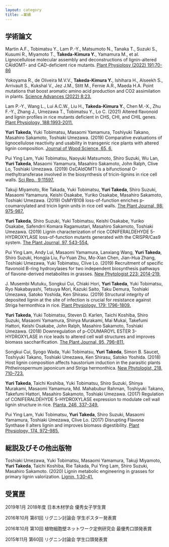 ```yaml
---
layout: category
title: ✏️業績
---
```




## **学術論文**

Martin A.F., Tobimatsu Y., Lam P.-Y., Matsumoto N., Tanaka T., Suzuki S., Kusumi R., Miyamoto T., **Takeda-Kimura Y.**, Yamamura M., et al. Lignocellulose molecular assembly and deconstructions of lignin-altered CAldOMT- and CAD-deficient rice mutants. <a href="https://academic.oup.com/plphys/article/191/1/70/6705269"> Plant Physiolosy (2022) 191:70-86 </a>

Yokoyama R., de Oliveira M.V.V., **Takeda-Kimura Y.**, Ishihara H., Alseekh S., Arrivault S., Kukshal V., Jez J.M., Stitt M., Fernie A.R., Maeda H.A. Point mutations that boost aromatic amino acid production and CO2 assimilation in plants. <a href="http://dx.doi.org/10.1126/sciadv.abo3416"> Science Advances (2022) 8:23.</a>

Lam P.-Y., Wang L., Lui A.C.W., Liu H., **Takeda-Kimura Y.**, Chen M.-X., Zhu F.-Y., Zhang J., Umezawa T., Tobimatsu Y., Lo C. (2021) Altered flavonoid and lignin profiles in rice mutants deficient in CHS, CHI, and CHIL genes. <a href="http://dx.doi.org/10.1093/plphys/kiab606">Plant Physiology, 188:1993-2011.</a>

**Yuri Takeda**, Yuki Tobimatsu, Masaomi Yamamura, Toshiyuki Takano, Masahiro Sakamoto, Toshiaki Umezawa. (2019) Comparative evaluations of lignocellulose reactivity and usability in transgenic rice plants with altered lignin composition. <a href="http://dx.doi.org/10.1186/s10086-019-1784-6">Journal of Wood Science, 65, 6.</a>

Pui Ying Lam, Yuki Tobimatsu, Naoyuki Matsumoto, Shiro Suzuki, Wu Lan, **Yuri Takeda**, Masaomi Yamamura, Masahiro Sakamoto, John Ralph, Clive Lo, Toshiaki Umezawa. (2019) OsCAldOMT1 is a bifunctional O-methyltransferase involved in the biosynthesis of tricin-lignins in rice cell walls. <a href="https://www.nature.com/articles/s41598-019-47957-0">Sci Rep., 9:11597. </a> 

Takuji Miyamoto, Rie Takada, Yuki Tobimatsu, **Yuri Takeda**, Shiro Suzuki, Masaomi Yamamura, Keishi Osakabe, Yuriko Osakabe, Masahiro Sakamoto, Toshiaki Umezawa. (2019) OsMYB108 loss-of-function enriches p-coumaroylated and tricin lignin units in rice cell walls. <a href="http://dx.doi.org/10.1111/tpj.14290">The Plant Journal, 98: 975-987.</a>

**Yuri Takeda**, Shiro Suzuki, Yuki Tobimatsu, Keishi Osakabe, Yuriko Osakabe, Safendrri Komara Ragamustari, Masahiro Sakamoto, Toshiaki Umezawa. (2019) Lignin characterization of rice CONIFERALDEHYDE 5-HYDROXYLASE loss-of-function mutants generated with the CRISPR/Cas9 system. <a href="http://dx.doi.org/10.1111/tpj.14141">The Plant Journal, 97, 543-554.</a> 

Pui Ying Lam, Andy Lui, Masaomi Yamamura, Lanxiang Wang, **Yuri Takeda**, Shiro Suzuki, Hongjia Liu, Fu-Yuan Zhu, Mo-Xian Chen, Jian-Hua Zhang, Toshiaki Umezawa, Yuki Tobimatsu, Clive Lo. (2019) Recruitment of specific flavonoid B-ring hydroxylases for two independent biosynthesis pathways of flavone-derived metabolites in grasses. <a href="http://dx.doi.org/10.1111/nph.15795">New Phytologist 223: 2014-219.</a> 

J. Musembi Mutuku, Songkui Cui, Chiaki Hori, **Yuri Takeda**, Yuki Tobimatsu, Ryo Nakabayashi, Tetsuya Mori, Kazuki Saito, Taku Demura, Toshiaki Umezawa, Satoko Yoshida, Ken Shirasu. (2019) Structural integrity of deposited lignin at the site of infection is crucial for resistance against Striga hermonthica in rice. <a href="http://dx.doi.org/10.1104/pp.18.01133">Plant Physiology, 179: 1796-1809.</a> 

**Yuri Takeda**, Yuki Tobimatsu, Steven D. Karlen, Taichi Koshiba, Shiro Suzuki, Masaomi Yamamura, Shinya Murakami, Mai Mukai, Takefumi Hattori, Keishi Osakabe, John Ralph, Masahiro Sakamoto, Toshiaki Umezawa. (2018) Downregulation of p-COUMAROYL ESTER 3-HYDROXYLASE in rice leads to altered cell wall structures and improves biomass saccharification. <a href="http://dx.doi.org/10.1111/tpj.13988">The Plant Journal, 95, 796–811.</a> 

Songkui Cui, Syogo Wada, Yuki Tobimatsu, **Yuri Takeda**, Simon B. Saucet, Toshiyuki Takano, Toshiaki Umezawa, Ken Shirasu, Satoko Yoshida. (2018) Host lignin composition affects haustorium induction in the parasitic plants Phtheirospermum japonicum and Striga hermonthica. <a href="http://dx.doi.org/10.1111/nph.15033">New Phytologist, 218, 710–723.</a>

**Yuri Takeda**, Taichi Koshiba, Yuki Tobimatsu, Shiro Suzuki, Shinya Murakami, Masaomi Yamamura, Md. Mahabubur Rahman, Toshiyuki Takano, Takefumi Hattori, Masahiro Sakamoto, Toshiaki Umezawa. (2017) Regulation of CONIFERALDEHYDE 5-HYDROXYLASE expression to modulate cell wall lignin structure in rice. <a href="https://link.springer.com/article/10.1007/s00425-017-2692-x">Planta, 246, 337-349.</a>

Pui Ying Lam, Yuki Tobimatsu, **Yuri Takeda**, Shiro Suzuki, Masaomi Yamamura, Toshiaki Umezawa, Clive Lo. (2017) Disrupting Flavone Synthase II alters lignin and improves biomass digestibility. <a href="http://dx.doi.org/10.1104/pp.16.01973">Plant Physiology, 174, 972–985.</a>

## **総説及びその他出版物**

Toshiaki Umezawa, Yuki Tobimatsu, Masaomi Yamamura, Takuji Miyamoto, **Yuri Takeda**, Taichi Koshiba, Rie Takada, Pui Ying Lam, Shiro Suzuki, Masahiro Sakamoto. (2020) Lignin metabolic engineering in grasses for primary lignin valorization. <a href="https://doi.org/10.2524/jtappij.74.1067">Lignin, 1:30-41.</a>

## **受賞歴**

2019年1⽉ 	2018年度 ⽇本⽊材学会 優秀⼥⼦学⽣賞

2016年10⽉ 	第61回 リグニン討論会 学生ポスター発表賞

2016年10⽉ 	第10回 植物細胞壁ネットワーク定例研究会 最優秀口頭発表賞

2015年11⽉ 	第60回 リグニン討論会 学生口頭発表賞







